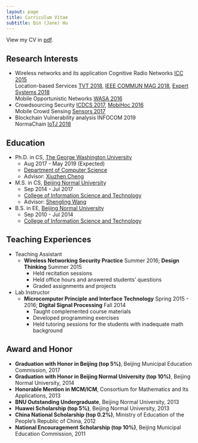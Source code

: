 ```yaml
---
layout: page
title: Curriculum Vitae
subtitle: Qin (Jane) Hu
---
```


View my CV in [pdf](file/CV_QinHu.pdf).

## Research Interests

- Wireless networks and its application
   Cognitive Radio Networks [ICC 2015](https://ieeexplore.ieee.org/abstract/document/7249533)  
   Location-based Services [TVT 2018](https://ieeexplore.ieee.org/abstract/document/8360466), [IEEE COMMUN MAG 2018](https://ieeexplore.ieee.org/abstract/document/8316781), [Expert Systems 2018](https://onlinelibrary.wiley.com/doi/abs/10.1111/exsy.12252)  
   Mobile Opportunistic Networks [WASA 2016](https://link.springer.com/chapter/10.1007/978-3-319-42836-9_34)  
- Crowdsourcing
   Security [ICDCS 2017](https://ieeexplore.ieee.org/abstract/document/7980054), [MobiHoc 2016](https://dl.acm.org/citation.cfm?id=2942402)  
   Mobile Crowd Sensing [Sensors 2017](https://www.mdpi.com/1424-8220/17/5/1012/htm)  
- Blockchain
   Vulnerability analysis INFOCOM 2019  
   NormaChain [IoTJ 2018](https://ieeexplore.ieee.org/abstract/document/8502858)  

## Education

- Ph.D. in CS, [The George Washington University](https://www.gwu.edu/)
	* Aug 2017 - May 2019 (Expected)
	* [Department of Computer Science](https://www.cs.seas.gwu.edu/)
	* Advisor: [Xiuzhen Cheng](https://www2.seas.gwu.edu/~cheng/)
- M.S. in CS, [Beijing Normal University](https://english.bnu.edu.cn/)
	* Sep 2014 - Jul 2017
	* [College of Information Science and Technology](http://cisten.bnu.edu.cn/)
	* Advisor: [Shengling Wang](http://bigdata.bnu.edu.cn/zh/shengling-wang/)
- B.S. in EE, [Beijing Normal University](https://english.bnu.edu.cn/)
	* Sep 2010 - Jul 2014
	* [College of Information Science and Technology](http://cisten.bnu.edu.cn/)

## Teaching Experiences

- Teaching Assistant
	- **Wireless Networking Security Practice** Summer 2016; **Design Thinking** Summer 2015
		- Held recitation sessions
		- Held office hours and answered students’ questions 
		- Graded assignments and projects
- Lab Instructor
	- **Microcomputer Principle and Interface Technology** Spring 2015 - 2016; **Digital Signal Processing** Fall 2014
		- Taught complemented course materials
		- Developed programming exercises
		- Held tutoring sessions for the students with inadequate math background

## Award and Honor

- **Graduation with Honor in Beijing (top 5%)**, Beijing Municipal Education Commission, 2017
- **Graduation with Honor in Beijing Normal University (top 10%)**, Beijing Normal University, 2014
- **Honorable Mention in MCM/ICM**, Consortium for Mathematics and Its Applications, 2013
- **BNU Outstanding Undergraduate**, Beijing Normal University, 2013
- **Huawei Scholarship (top 5%)**, Beijing Normal University, 2013
- **China National Scholarship (top 0.2%)**, Ministry of Education of the People’s Republic of China, 2012 
- **National Encouragement Scholarship (top 10%)**, Beijing Municipal Education Commission, 2011 

